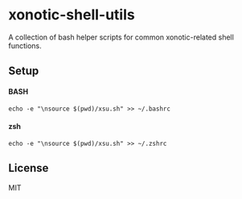 # xonotic-shell-utils

A collection of bash helper scripts for common xonotic-related shell functions.

## Setup

#### BASH

```
echo -e "\nsource $(pwd)/xsu.sh" >> ~/.bashrc
```

#### zsh

```
echo -e "\nsource $(pwd)/xsu.sh" >> ~/.zshrc
```



## License

MIT
